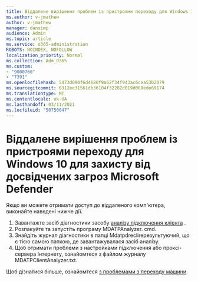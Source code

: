 ```yaml
---
title: Віддалене вирішення проблем із пристроями переходу для Windows 10 для захисту від досвідчених загроз Microsoft Defender
ms.author: v-jmathew
author: v-jmathew
manager: dansimp
audience: Admin
ms.topic: article
ms.service: o365-administration
ROBOTS: NOINDEX, NOFOLLOW
localization_priority: Normal
ms.collection: Adm_O365
ms.custom:
- "9000760"
- "7391"
ms.openlocfilehash: 5473d090f6d4680f9a62f34f943ac6cea53b2079
ms.sourcegitcommit: 6312ee31561db36104f32282d019d069ede69174
ms.translationtype: MT
ms.contentlocale: uk-UA
ms.lasthandoff: 03/11/2021
ms.locfileid: "50750047"
---
```

# <a name="remotely-fix-problems-with-onboarding-windows-10-devices-to-microsoft-defender-advanced-threat-protection"></a>Віддалене вирішення проблем із пристроями переходу для Windows 10 для захисту від досвідчених загроз Microsoft Defender

Якщо ви можете отримати доступ до віддаленого комп'ютера, виконайте наведені нижче дії.

1. Завантажте засіб діагностики засобу [аналізу підключення клієнта](https://go.microsoft.com/fwlink/?linkid=2143466) .
2. Розпакуйте та запустіть програму MDATPAnalyzer. cmd.
3. Знайдіть журнал діагностики в папці Mdatpdreclireрезультуючий, що є тією самою папкою, де завантажувалася засіб аналізу.
4. Щоб отримати проблеми з настройками підключення або проксі-сервера Інтернету, ознайомтеся з файлом журналу MDATPClientAnalyzer.txt.

Щоб дізнатися більше, ознайомтеся [з проблемами з переходу машини](https://go.microsoft.com/fwlink/?linkid=2143634).
